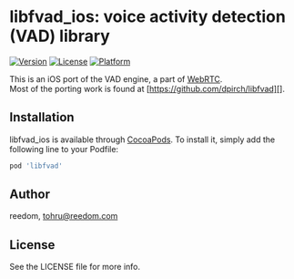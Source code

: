 # libfvad_ios: voice activity detection (VAD) library

[![Version](https://img.shields.io/cocoapods/v/libfvad_ios.svg?style=flat)](https://cocoapods.org/pods/libfvad_ios)
[![License](https://img.shields.io/cocoapods/l/libfvad_ios.svg?style=flat)](https://cocoapods.org/pods/libfvad_ios)
[![Platform](https://img.shields.io/cocoapods/p/libfvad_ios.svg?style=flat)](https://cocoapods.org/pods/libfvad_ios)

This is an iOS port of the VAD engine, a part of [WebRTC][].  
Most of the porting work is found at [https://github.com/dpirch/libfvad][].


[WebRTC]: https://webrtc.org/
[https://github.com/dpirch/libfvad]: https://github.com/dpirch/libfvad

## Installation

libfvad_ios is available through [CocoaPods](https://cocoapods.org). To install
it, simply add the following line to your Podfile:

```ruby
pod 'libfvad'
```

## Author

reedom, tohru@reedom.com

## License

See the LICENSE file for more info.
